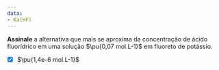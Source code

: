 ```yaml
---
data:
- Ka(HF)
---
```


**Assinale** a alternativa que mais se aproxima da concentração de ácido fluorídrico em uma solução $\pu{0,07 mol.L-1}$ em fluoreto de potássio.

- [x] $\pu{1,4e-6 mol.L-1}$

